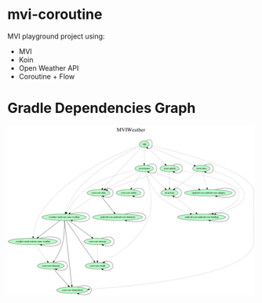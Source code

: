 # mvi-coroutine

MVI playground project using:

- MVI
- Koin
- Open Weather API
- Coroutine + Flow

# Gradle Dependencies Graph

![](gradle/dependency-graph/project.dot.png)
